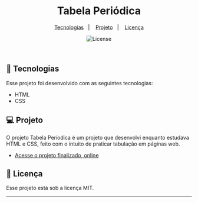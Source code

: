 <h1 align="center"> Tabela Periódica </h1>

<p align="center">
  <a href="#-tecnologias">Tecnologias</a>&nbsp;&nbsp;&nbsp;|&nbsp;&nbsp;&nbsp;
  <a href="#-projeto">Projeto</a>&nbsp;&nbsp;&nbsp;|&nbsp;&nbsp;&nbsp;
  <a href="#memo-licença">Licença</a>
</p>

<p align="center">
  <img alt="License" src="https://img.shields.io/static/v1?label=license&message=MIT&color=49AA26&labelColor=000000">
</p>

<br>

## 🚀 Tecnologias

Esse projeto foi desenvolvido com as seguintes tecnologias:

- HTML
- CSS

## 💻 Projeto

O projeto Tabela Períodica é um projeto que desenvolvi enquanto estudava HTML e CSS, feito com o intuito de praticar tabulação em páginas web.

- [Acesse o projeto finalizado, online](https://lucienporto.github.io/projeto-tabela-periodica/)

## :memo: Licença

Esse projeto está sob a licença MIT.

---
